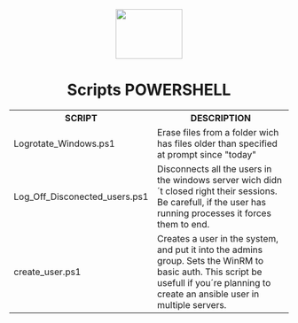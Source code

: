 <div align="center">

  <img align="center" height="90" width="120" src="https://docs.microsoft.com/es-es/powershell/media/index/ps_black_128.svg" /> 
  <h1> Scripts POWERSHELL </h1>

<table>
  <tr>
    <th> SCRIPT </th>
    <th> DESCRIPTION </th>
  </tr>
  <tr>
    <td> Logrotate_Windows.ps1 </td>
    <td> Erase files from a folder wich has files older than specified at prompt since "today" </td>
  </tr>
  <tr>
    <td> Log_Off_Disconected_users.ps1 </td>
    <td> Disconnects all the users in the windows server wich didn´t closed right their sessions. Be carefull, if the user has running processes it forces them to end. </td>
  </tr>  
  <tr>
    <td> create_user.ps1 </td>
    <td> Creates a user in the system, and put it into the admins group. Sets the WinRM to basic auth. This script be usefull if you´re planning to create an ansible user in multiple servers. </td>
  </tr>    
</table>

</div>
